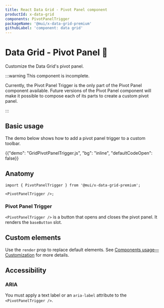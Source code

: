 ```yaml
---
title: React Data Grid - Pivot Panel component
productId: x-data-grid
components: PivotPanelTrigger
packageName: '@mui/x-data-grid-premium'
githubLabel: 'component: data grid'
---
```


# Data Grid - Pivot Panel [<span class="plan-premium"></span>](/x/introduction/licensing/#premium-plan 'Premium plan') 🚧

<p class="description">Customize the Data Grid's pivot panel.</p>

:::warning
This component is incomplete.

Currently, the Pivot Panel Trigger is the only part of the Pivot Panel component available.
Future versions of the Pivot Panel component will make it possible to compose each of its parts to create a custom pivot panel.

:::

## Basic usage

The demo below shows how to add a pivot panel trigger to a custom toolbar.

{{"demo": "GridPivotPanelTrigger.js", "bg": "inline", "defaultCodeOpen": false}}

## Anatomy

```tsx
import { PivotPanelTrigger } from '@mui/x-data-grid-premium';

<PivotPanelTrigger />;
```

### Pivot Panel Trigger

`<PivotPanelTrigger />` is a button that opens and closes the pivot panel.
It renders the `baseButton` slot.

## Custom elements

Use the `render` prop to replace default elements.
See [Components usage—Customization](/x/react-data-grid/components/usage/#customization) for more details.

## Accessibility

### ARIA

You must apply a text label or an `aria-label` attribute to the `<PivotPanelTrigger />`.
